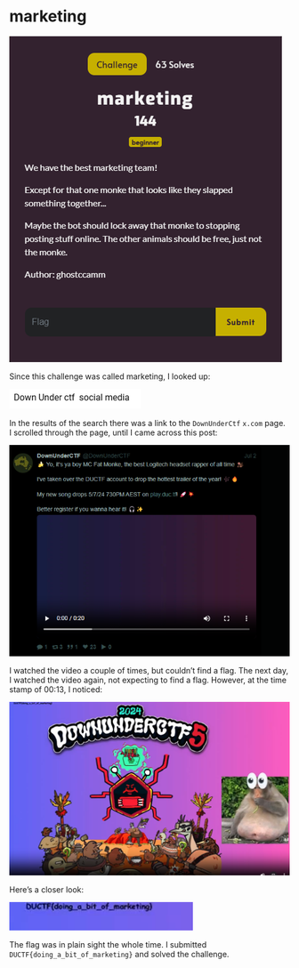 # marketing

![](../images/marketing-part-1.png)

Since this challenge was called marketing, I looked up:

![](../images/marketing-part-2.png)

In the results of the search there was a link to the `DownUnderCtf` `x.com` page. I scrolled through the page, until I came across this post:

![](../images/marketing-part-3.png)

I watched the video a couple of times, but couldn’t find a flag. The next day, I watched the video again, not expecting to find a flag. However, at the time stamp of 00:13, I noticed:

![](../images/marketing-part-4.png)

Here’s a closer look:

![](../images/marketing-part-5.png)

The flag was in plain sight the whole time. I submitted `DUCTF{doing_a_bit_of_marketing}` and solved the challenge.
